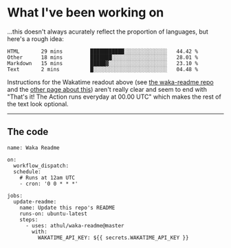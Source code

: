 # What I've been working on

…this doesn't always acurately reflect the proportion of languages, but here's a rough idea:

<!--START_SECTION:waka-->
```text
HTML       29 mins         ███████████░░░░░░░░░░░░░░   44.42 % 
Other      18 mins         ███████░░░░░░░░░░░░░░░░░░   28.01 % 
Markdown   15 mins         █████▓░░░░░░░░░░░░░░░░░░░   23.10 % 
Text       2 mins          █░░░░░░░░░░░░░░░░░░░░░░░░   04.48 % 
```
<!--END_SECTION:waka-->

Instructions for the Wakatime readout above (see [the waka-readme repo](https://github.com/athul/waka-readme) and the [other page about this](https://github.com/marketplace/actions/waka-readme)) aren't really clear and seem to end with "That's it! The Action runs everyday at 00.00 UTC" which makes the rest of the text look optional.

---

## The code

```
name: Waka Readme

on:
  workflow_dispatch:
  schedule:
    # Runs at 12am UTC
    - cron: '0 0 * * *'

jobs:
  update-readme:
    name: Update this repo's README
    runs-on: ubuntu-latest
    steps:
      - uses: athul/waka-readme@master
        with:
          WAKATIME_API_KEY: ${{ secrets.WAKATIME_API_KEY }}
```
